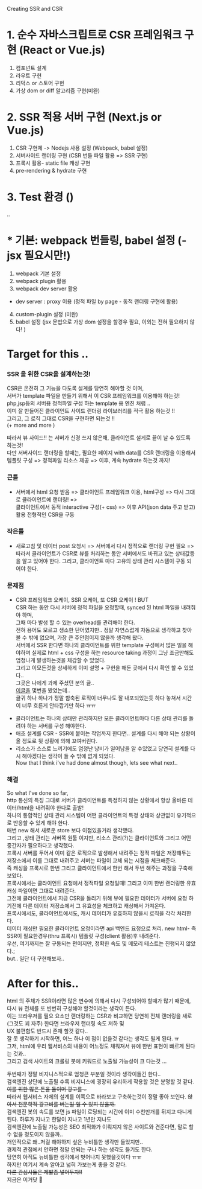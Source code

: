Creating SSR and CSR 

# 1. 순수 자바스크립트로 CSR 프레임워크 구현 (React or Vue.js) 
1. 컴포넌트 설계 
2. 라우트 구현
3. 리덕스 or 스토어 구현
4. 가상 dom or diff 알고리즘 구현(미완) 

# 2. SSR 적용 서버 구현 (Next.js or Vue.js) 
1. CSR 구현체 -> Nodejs 사용 설정 (Webpack, babel 설정)
2. 서버사이드 랜더링 구현 (CSR 번들 파일 활용 => SSR 구현) 
3. 프록시 활용- static file 캐싱 구현
4. pre-rendering & hydrate 구현 

# 3. Test 환경 ()
..

# * 기본: webpack 번들링, babel 설정 (-jsx 필요시만!)
1. webpack 기본 설정 
2. webpack plugin 활용
3. webpack dev server 활용 
 - dev server : proxy 이용 (정적 파일 by page - 동적 랜더링 구현에 활용)
4. custom-plugin 설정 (미완)
5. babel 설정 (jsx 문법으로 가상 dom 설정을 할경우 필요, 이외는 전혀 필요하지 않다! )
 
# Target for this .. 
### SSR 을 위한 CSR을 설계하는것!  
CSR은 온전히 그 기능을 다도록 설계를 당연히 해야할 것 이며,  
서버가 template 파일을 만들기 위해서 이 CSR 프레임워크를 이용해야 하는것!  
php,jsp등의 서버용 정적파일 구성 하는 template 용 엔진 처럼 ..   
이미 잘 만들어진 클라이언트 사이드 랜더링 라이브러리를 적극 활용 하는것 !!  
그리고, 그 로직 그대로 CSR을 구현하면 되는것 !!   
(+ more and more )  

따라서 뷰 사이드!! 는 서버가 신경 쓰지 않은채, 클라이언트 설게로 끝이 날 수 있도록 하는것!  
다만 서버사이드 랜더링을 할때는, 필요한 페이지 with data를 CSR 랜더링을 이용해서 템플릿 구성 => 정적파일 리소스 제공 => 이후, 계속 hydrate 하는것 까지!      

### 큰틀 
- 서버에서 html 요청 받음 => 클라이언트 프레임워크 이용, html구성 => 다시 그대로 클라이언트에 랜더링! =>     
클라이언트에서 동적 interactive 구성(+ css) => 이후 API(json data 주고 받고) 활용 전형적인 CSR을 구동   
### 작은틀 
- 새로고침 및 데이터 post 요청시 => 서버에서 다시 정적으로 랜더링 구현 필요  =>   
따라서 클라이언트가 CSR로 뷰를 처리하는 동안 서버에서도 바뀌고 있는 상태값등을 알고 있어야 한다. 
그리고, 클라이언트 마다 고유의 상태 관리 시스템이 구동 되어야 한다. 
### 문제점 
- CSR 프레임워크 오케이, SSR 오케이, 또 CSR 오케이 ! BUT     
CSR 하는 동안 다시 서버에 정적 파일을 요청할때, synced 된 html 파일을 내려줘야 하며,   
그때 마다 발생 할 수 있는 overhead를 관리해야 한다.    
전혀 용어도 모르고 생소한 단어였지만.. 정말 자연스럽게 자동으로 생각하고 찾아 볼 수 밖에 없으며, 가장 큰 주안점이지 않을까 생각해 봤다.  
서버에서 SSR 한다면 하나의 클라이언트를 위한 template 구성에서 많은 일을 해야하며 실제로 html + css 구성을 하는 
resource taking 과정이 그냥 조금만해도 엄청나게 발생하는것을 체감할 수 있었다.     
그리고 이모든것을 상세하게 이미 설명 + 구현을 해둔 곳에서 다시 확인 할 수 있었다..  
그곳은 나에게 과제 주셨던 분의 글..         
[이글을](https://zuminternet.github.io/vue-ssr/) 몇번을 봤었는데..    
글귀 하나 하나가 정말 함축된 로직이 너무나도 잘 내포되있는듯 하다 놓쳐서 시간이 너무 흐른게 안타깝기만 하다 ㅠㅠ   

+ 클라이언트는 하나의 상태만 관리하지만 모든 클라이언트마다 다른 상태 관리를 돌려야 하는 서버를 구성 해야한다.     
+ 애초 설계를 CSR - SSR에 붙이는 작업까지 한다면.. 설계를 다시 해야 되는 상황이 올 정도로 뒷 상황에 의해 꼬여버린다. 
+ 리소스가 스스로 느끼기에도 엄청난 낭비가 일어남을 알 수있었고 당연히 설계를 다시 해야겠다는 생각이 들 수 밖에 없게 되었다.      
Now that I think i've had done almost though, lets see what next..  
### 해결 
So what I've done so far,     
http 통신의 특징 그대로 서버가 클라이언트를 특정하지 않는 상황에서 항상 올바른 데이터/html을 내려줘야 한다로 출발!     
하나의 통합적인 상태 관리 시스템이 어떤 클라이언트의 특정 상태와 상관없이 유기적으로 반응할 수 있게 해야 한다.        
매번 new 해서 새로운 store 보다 이점있을거라 생각했다.    
그리고 ,상태 관리는 서버쪽 원툴 이지만, 리소스 관리(?)는 클라이언트와 그리고 어떤 중간자가 필요하다고 생각했다.    
프록시 서버를 두어서 이미 같은 로직으로 발생해서 내려주는 정적 파일은 저장해두는 저장소에서 이를 그대로 내려주고 서버는 파일이 교체 되는 시점을 체크해준다.    
즉 캐싱을 프록시로 한번 그리고 클라이언트에서 한번 해서 두번 해주는 과정을 구축해 보았다.         
프록시에서는 클라이언트 요청에서 정적파일 요청일때! 그리고 이미 한번 랜더링한 유효 캐싱 파일이면 그대로 내려준다.        
그전에 클라이언트에서 지금 CSR을 돌리기 위해 뷰에 필요한 데이터가 서버에 요청 하기전에 다른 데이터 저장소에서 그 유효성을 체크하고 캐싱해서 가져온다.         
프록시에서도, 클라이언트에서도, 캐시 데이터가 유효하지 않을시 로직을 각각 처리한다.        
데이터 캐싱만 필요한 클라이언트 요청이라면 api 백엔드 요청으로 처리. new html- 즉 SSR이 필요한경우(thru 프록시) 템플릿 구성(client 활용)후 내려준다.  
우선, 여기까지는 잘 구동되는 편이지만, 정확한 속도 및 메모리 테스트는 진행되지 않았다.;   
but.. 일단 더 구현해보자..  

# After for this..
html 의 주체가 SSR이라면 많은 변수에 의해서 다시 구성되어야 할때가 많기 때문에, 다시 뷰 전체를 또 빈번히 구성해야 할것이라는 생각이 든다.  
이는 브라우저를 필요 요소만 랜더링하는 CSR과 비교하면 당연히 전체 랜더링을 새로 (그것도 꾀 자주) 한다면 브라우저 랜더링 속도 저하 및       
UX 불편함도 반드시 존재 할것 같다..   
잘 못 생각하기 시작하면, 어느 하나 이 점이 없을것 같다는 생각도 될게 된다. ㅠ        
그저, html에 우리 웹서비스의 내용이 어느정도 채워져서 뷰에 한번 표현이 빠르게 된다는 것과..     
그리고 검색 사이트의 크롤링 봇에 키워드로 노출될 가능성이 크 다는것 ...       

두번째가 정말 비지니스적으로 엄청큰 부분일 것이라 생각이들긴 한다..   
검색엔진 상단에 노출될 수록 비지니스에 굉장히 유리하게 작용할 것은 분명할 것 같다. ~~이를 위한 많은 돈을 들이며 광고를 ..~~          
따라서 웹서비스 자체의 설계를 이쪽으로 바라보고 구축하는것이 정말 좋아 보인다. ~~앉아서 천문학적 광고비를 버는일 일 수 있지 않을까.~~      
검색엔진 봇의 속도를 보면 js 파일이 로딩되는 시간에 이미 수천만개를 뒤지고 다니게된다. 하루가 지나고 한달이 지나고 1년만 지나도      
검색엔진에 노출될 가능성은 SEO 최적화가 이뤄지지 않은 사이트와 견준다면, 말로 할 수 없을 정도이지 않을까..       
개인적으로 왜..저걸 해야하지 싶은 뉴비틀한 생각만 들었지만..   
경제적 관점에서 안하면 정말 안되는 구나 하는 생각도 들기도 한다.    
당연히 아직도 뉴비틀한 생각에서 벗어나지 못했을것이다 ㅠㅠ  
하지만 여기서 계속 알아고 넓혀 가보는게 좋을 것 같다.    
~~다른 관심사들은 제발좀 넣어두자!!~~    
지금은 이거닷 🚀

